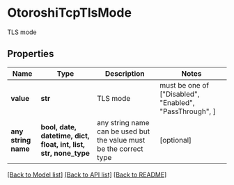 # OtoroshiTcpTlsMode

TLS mode

## Properties
Name | Type | Description | Notes
------------ | ------------- | ------------- | -------------
**value** | **str** | TLS mode |  must be one of ["Disabled", "Enabled", "PassThrough", ]
**any string name** | **bool, date, datetime, dict, float, int, list, str, none_type** | any string name can be used but the value must be the correct type | [optional]

[[Back to Model list]](../README.md#documentation-for-models) [[Back to API list]](../README.md#documentation-for-api-endpoints) [[Back to README]](../README.md)


